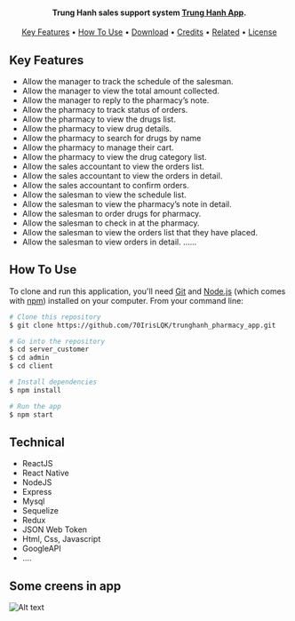 <h4 align="center">Trung Hanh sales support system <a href="#" target="_blank">Trung Hanh App</a>.</h4>

<p align="center">
  <a href="#key-features">Key Features</a> •
  <a href="#how-to-use">How To Use</a> •
  <a href="#download">Download</a> •
  <a href="#credits">Credits</a> •
  <a href="#related">Related</a> •
  <a href="#license">License</a>
</p>

## Key Features

- Allow the manager to track the schedule of the salesman.
- Allow the manager to view the total amount collected.
- Allow the manager to reply to the pharmacy’s note.
- Allow the pharmacy to track status of orders.
- Allow the pharmacy to view the drugs list.
- Allow the pharmacy to view drug details.
- Allow the pharmacy to search for drugs by name
- Allow the pharmacy to manage their cart.
- Allow the pharmacy to view the drug category list.
- Allow the sales accountant to view the orders list.
- Allow the sales accountant to view the orders in detail.
- Allow the sales accountant to confirm orders.
- Allow the salesman to view the schedule list.
- Allow the salesman to view the pharmacy’s note in detail.
- Allow the salesman to order drugs for pharmacy.
- Allow the salesman to check in at the pharmacy.
- Allow the salesman to view the orders list that they have placed.
- Allow the salesman to view orders in detail.
  ......

## How To Use

To clone and run this application, you'll need [Git](https://git-scm.com) and [Node.js](https://nodejs.org/en/download/) (which comes with [npm](http://npmjs.com)) installed on your computer. From your command line:

```bash
# Clone this repository
$ git clone https://github.com/70IrisLQK/trunghanh_pharmacy_app.git

# Go into the repository
$ cd server_customer
$ cd admin
$ cd client

# Install dependencies
$ npm install

# Run the app
$ npm start
```

## Technical

- ReactJS
- React Native
- NodeJS
- Express
- Mysql
- Sequelize
- Redux
- JSON Web Token
- Html, Css, Javascript
- GoogleAPI
- ....

## Some creens in app

![Alt text](https://res.cloudinary.com/dxctxnjzk/image/upload/v1658766804/trunghanh/5_lzuwzo.png 'Optional title')
